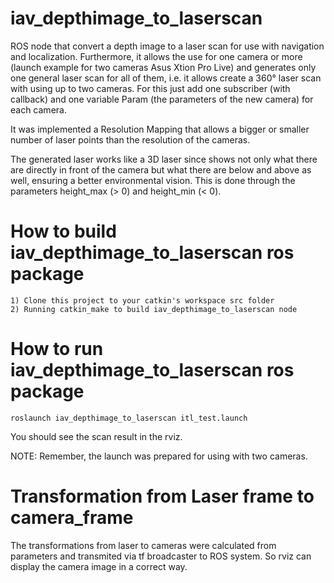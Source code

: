 # iav_depthimage_to_laserscan

ROS node that convert a depth image to a laser scan for use with navigation and localization. Furthermore, it allows the use for one camera or more
(launch example for two cameras Asus Xtion Pro Live) and generates only one general laser scan for all of them, i.e. it allows create a 360° laser scan 
with using up to two cameras. For this just add one subscriber (with callback) and one variable Param (the parameters of the new camera) for each camera. 

It was implemented a Resolution Mapping that allows a bigger or smaller number of laser points than the resolution of the cameras.

The generated laser works like a 3D laser since shows not only what there are directly in front of the camera but what there are below and above as well, 
ensuring a better environmental vision. This is done through the parameters height_max (> 0) and height_min (< 0). 

How to build iav_depthimage_to_laserscan ros package
=====================================================================
    1) Clone this project to your catkin's workspace src folder
    2) Running catkin_make to build iav_depthimage_to_laserscan node

How to run iav_depthimage_to_laserscan ros package
=====================================================================
    roslaunch iav_depthimage_to_laserscan itl_test.launch

You should see the scan result in the rviz.

NOTE: Remember, the launch was prepared for using with two cameras.

Transformation from Laser frame to camera_frame
=====================================================================
The transformations from laser to cameras were calculated from parameters and transmited via tf broadcaster to ROS system. So rviz can display the camera image in a correct way.

